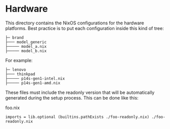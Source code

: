 # Hardware

This directory contains the NixOS configurations for the hardware platforms.
Best practice is to put each configuration inside this kind of tree:

```
├─ brand
├─── model_generic
├───── model_a.nix
├───── model_b.nix
```

For example:

```
├─ lenovo
├─── thinkpad
├───── p14s-gen1-intel.nix
├───── p14s-gen1-amd.nix
```

These files must include the readonly version that will be automatically
generated during the setup process. This can be done like this:

foo.nix

```
imports = lib.optional (builtins.pathExists ./foo-readonly.nix) ./foo-readonly.nix
```
